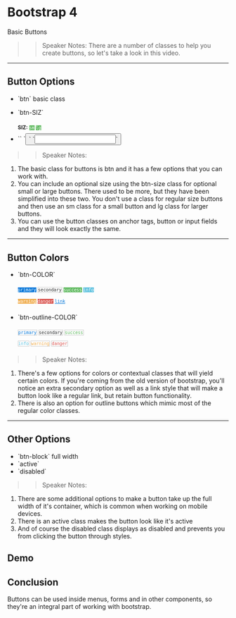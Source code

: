 <!-- .slide: data-state="title" -->
# Bootstrap 4
Basic Buttons

>> Speaker Notes:
There are a number of classes to help you create buttons, so let's take a look in this video.

---

<!-- .slide: data-state="hasicon" -->

## <i class="fa fa-hand-o-up"></i> Button Options

<ul>
	<li class="fragment">`btn` basic class</li>
	<li class="fragment"><p contenteditable>`btn-SIZ`</p>
		<small style="line-height: 220%; vertical-align: text-bottom;">		<b>SIZ:</b>
			<code style="background:#5cb85c; color:white;">sm</code>
			<code style="background:#5cb85c; color:white;">lg</code>
		</small><br>
	</li>
	<li class="fragment">`<a>` `<button>` `<input>`</li>
</ul>

>> Speaker Notes:
1. The basic class for buttons is btn and it has a few options that you can work with.
2. You can include an optional size using the btn-size class for optional small or large buttons. There used to be more, but they have been simplified into these two. You don't use a class for regular size buttons and then use an sm class for a small button and lg class for larger buttons.
3. You can use the button classes on anchor tags, button or input fields and they will look exactly the same.

---

<!-- .slide: data-state="hasicon" -->

## <i class="fa fa-hand-o-up"></i> Button Colors

<ul>
	<li><p contenteditable>`btn-COLOR`</p>
		<small style="line-height: 220%; vertical-align: text-bottom;">
			<code style="background:#0275d8; color:white;">primary</code>
			<code style="background:#FFF; border: 1px solid #ccc; color:292b2c;">secondary</code>
			<code style="background:#5cb85c; color:white;">success</code>
			<code style="background:#5bc0de; color:white;">info</code><br>
			<code style="background:#f0ad4e; color:white;">warning</code>
			<code style="background:#D9534E; color:white;">danger</code>
			<code style="background:none;"><a href="#" style="color: #0275d8; text-decoration: underline">link</a></code>
		</small>
	</li>
	<li class="fragment"><p contenteditable>`btn-outline-COLOR`</p>
		<small style="line-height: 220%; vertical-align: text-bottom;">
			<code style="background:#FFF; border: 1px solid #ccc; color:#0275d8;">primary</code>
			<code style="background:#FFF; border: 1px solid #ccc; color:#292b2c;">secondary</code>
			<code style="background:#FFF; border: 1px solid #ccc; color:#5cb85c;">success</code><br>
			<code style="background:#FFF; border: 1px solid #ccc; color:#5bc0de;">info</code>
			<code style="background:#FFF; border: 1px solid #ccc; color:#f0ad4e;">warning</code>
			<code style="background:#FFF; border: 1px solid #ccc; color:#D9534E;">danger</code>
		</small>
	</li>
</ul>

>> Speaker Notes:
1. There's a few options for colors or contextual classes that will yield certain colors. If you're coming from the old version of bootstrap, you'll notice an extra secondary option as well as a link style that will make a button look like a regular link, but retain button functionality.
2. There is also an option for outline buttons which mimic most of the regular color classes.

---

<!-- .slide: data-state="hasicon" -->

## <i class="fa fa-hand-o-up"></i> Other Options

<ul>
	<li>`btn-block` full width</li>
	<li class="fragment">`active`</li>
	<li class="fragment">`disabled`</li>
</ul>

>> Speaker Notes:
1. There are some additional options to make a button take up the full width of it's container, which is common when working on mobile devices.
2. There is an active class makes the button look like it's active
3. And of course the disabled class displays as disabled and prevents you from clicking the button through styles.

## Demo

## Conclusion
Buttons can be used inside menus, forms and in other components, so they're an integral part of working with bootstrap.
